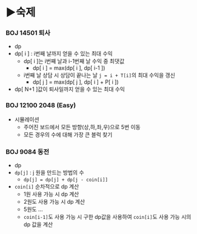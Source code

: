 # ▶숙제

### BOJ 14501 퇴사
- dp
- dp[ i ] : i번째 날까지 얻을 수 있는 최대 수익
  - dp[ i ]는 i번째 날과 i-1번째 날 수익 중 최댓값
    - dp[ i ] = max(dp[ i ], dp[ i-1 ])
  - i번째 날 상담 시 상담이 끝나는 날 `j = i + T[i]`의 최대 수익을 갱신
    - dp[ j ] = max(dp[ j ], dp[ i ] + P[ i ])
- dp[ N+1 ]값이 퇴사일까지 얻을 수 있는 최대 수익

### BOJ 12100 2048 (Easy)
- 시뮬레이션
  - 주어진 보드에서 모든 방향(상,하,좌,우)으로 5번 이동
  - 모든 경우의 수에 대해 가장 큰 블럭 찾기

### BOJ 9084 동전
- dp
- `dp[j]` : j 원을 만드는 방법의 수
  - `dp[j] = dp[j] + dp[j - coin[i]]`
- `coin[i]` 순차적으로 dp 계산
  - 1원 사용 가능 시 dp 계산
  - 2원도 사용 가능 시 dp 계산
  - 5원도 ...
  - `coin[i-1]`도 사용 가능 시 구한 dp값을 사용하여 `coin[i]`도 사용 가능 시의 dp 값을 계산

###

###

###

###

###
